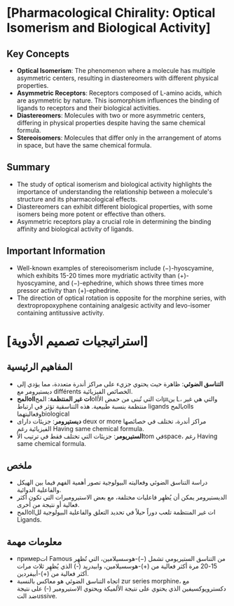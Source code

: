 # [Pharmacological Chirality: Optical Isomerism and Biological Activity]
## Key Concepts
* **Optical Isomerism**: The phenomenon where a molecule has multiple asymmetric centers, resulting in diastereomers with different physical properties.
* **Asymmetric Receptors**: Receptors composed of L-amino acids, which are asymmetric by nature. This isomorphism influences the binding of ligands to receptors and their biological activities.
* **Diastereomers**: Molecules with two or more asymmetric centers, differing in physical properties despite having the same chemical formula.
* **Stereoisomers**: Molecules that differ only in the arrangement of atoms in space, but have the same chemical formula.

## Summary
* The study of optical isomerism and biological activity highlights the importance of understanding the relationship between a molecule's structure and its pharmacological effects.
* Diastereomers can exhibit different biological properties, with some isomers being more potent or effective than others.
* Asymmetric receptors play a crucial role in determining the binding affinity and biological activity of ligands.

## Important Information
* Well-known examples of stereoisomerism include (−)-hyoscyamine, which exhibits 15-20 times more mydriatic activity than (+)-hyoscyamine, and (−)-ephedrine, which shows three times more pressor activity than (+)-ephedrine.
* The direction of optical rotation is opposite for the morphine series, with dextropropoxyphene containing analgesic activity and levo-isomer containing antitussive activity.

# [استراتيجيات تصميم الأدوية]
## المفاهيم الرئيسية
* **التناسق الضوئي**: ظاهرة حيث يحتوي جزيء على مراكز أندرة متعددة، مما يؤدي إلى ديستيرومر مع différents الخصائص الفيزيائية.
* **المحollات غير المنتظمة**: المحollات التي تُبنى من حمض الأμιين L، والتي هي غير منتظمة بنسبة طبيعية. هذه التناسقية تؤثر في ارتباط ligands بالمحolls وفعاليتهماbiological
* **ديستيرومر**: جزيئات دارای deux or more مراكز أندرة، تختلف في خصائصها الفيزيائية رغم Having same chemical formula.
* **الستيريومر**: جزيئات التي تختلف فقط في ترتيب الأtom فيspace، رغم Having same chemical formula.

## ملخص
* دراسة التناسق الضوئي وفعاليته البيولوجية تصور أهمية الفهم فيما بين الهيكل والفاعلية الدوائية.
* الديستيرومر يمكن أن يُظهِر فاعليات مختلفة، مع بعض الاستيروميرات التي تكون أكثر فعالية أو نتيجة من أخرى.
* المحollات غير المنتظمة تلعب دوراً حيلاً في تحديد التعلق والفاعلية البيولوجية لل Ligands.

## معلومات مهمة
* примерات Famous من التناسق الستيريومي تشمل (−)-هوسسيلامين، التي تُظهِر 15-20 مرة أكثر فعالية من (+)-هوسسيلامين، وابيدريد (-) الذي يُظهِر ثلاث مرات أكثر فعالية من (+)-أبيفردين.
* اتجاه التناسق الضوئي هو معاكس بالنسبة zur series morphine، مع دكستروپوكسيفين الذي يحتوي على نتيجة الألميكة ويحتوي الاستيرومير (-) على نتيجة ضد التussive.
